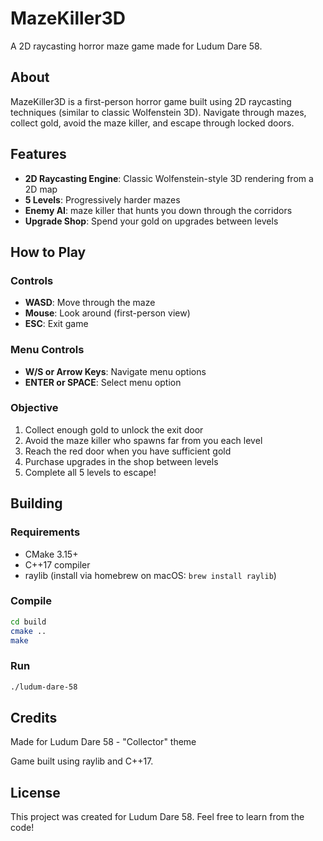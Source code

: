 # MazeKiller3D

A 2D raycasting horror maze game made for Ludum Dare 58.

## About

MazeKiller3D is a first-person horror game built using 2D raycasting techniques (similar to classic Wolfenstein 3D). Navigate through mazes, collect gold, avoid the maze killer, and escape through locked doors.

## Features

- **2D Raycasting Engine**: Classic Wolfenstein-style 3D rendering from a 2D map
- **5 Levels**: Progressively harder mazes
- **Enemy AI**: maze killer that hunts you down through the corridors
- **Upgrade Shop**: Spend your gold on upgrades between levels

## How to Play

### Controls
- **WASD**: Move through the maze
- **Mouse**: Look around (first-person view)
- **ESC**: Exit game

### Menu Controls
- **W/S or Arrow Keys**: Navigate menu options
- **ENTER or SPACE**: Select menu option

### Objective
1. Collect enough gold to unlock the exit door
2. Avoid the maze killer who spawns far from you each level
3. Reach the red door when you have sufficient gold
4. Purchase upgrades in the shop between levels
5. Complete all 5 levels to escape!

## Building

### Requirements
- CMake 3.15+
- C++17 compiler
- raylib (install via homebrew on macOS: `brew install raylib`)

### Compile
```bash
cd build
cmake ..
make
```

### Run
```bash
./ludum-dare-58
```

## Credits

Made for Ludum Dare 58 - "Collector" theme

Game built using raylib and C++17.

## License

This project was created for Ludum Dare 58. Feel free to learn from the code!
